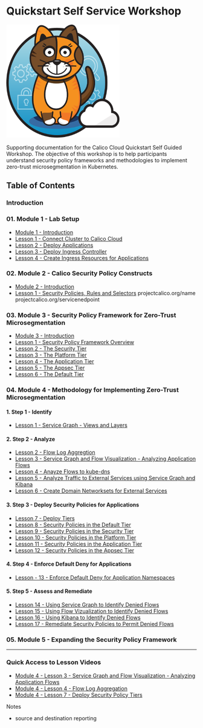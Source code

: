 # Quickstart Self Service Workshop

<img src="/modules/images/Calico_Cloud_logo_badge.svg" width="300" height="300">

Supporting documentation for the Calico Cloud Quickstart Self Guided Workshop. The objective of this workshop is to help participants understand security policy frameworks and methodologies to implement zero-trust microsegmentation in Kubernetes. 

## Table of Contents

### **Introduction**


### **01. Module 1  - Lab Setup**

   - [Module 1 - Introduction](https://github.com/aadhilam/quickstart-self-service/blob/main/modules/module-1-introduction.md)
   - [Lesson 1 - Connect Cluster to Calico Cloud](https://github.com/aadhilam/quickstart-self-service/blob/main/modules/connect-cluster-to-calico-cloud.md)
   - [Lesson 2 - Deploy Applications](https://github.com/aadhilam/quickstart-self-service/blob/main/modules/deploy-applications.md)
   - [Lesson 3 - Deploy Ingress Controller](https://github.com/aadhilam/quickstart-self-service/blob/main/modules/deploy-ingress-controller.md)
   - [Lesson 4 - Create Ingress Resources for Applications](https://github.com/aadhilam/quickstart-self-service/blob/main/modules/create-ingress-resources.md)
     
### **02. Module 2 - Calico Security Policy Constructs**

   - [Module 2 - Introduction](https://github.com/aadhilam/quickstart-self-service/blob/main/modules/module-2-introduction.md)
   - [Lesson 1 - Security Policies, Rules and Selectors](https://github.com/aadhilam/quickstart-self-service/blob/main/modules/policies-rules.md) 
   projectcalico.org/name
   projectcalico.org/servicenedpoint

### **03. Module 3 - Security Policy Framework for Zero-Trust Microsegmentation**

   - [Module 3 - Introduction](https://github.com/aadhilam/quickstart-self-service/blob/main/modules/module-3-introduction.md)
   - [Lesson 1 - Security Policy Framework Overview](https://github.com/aadhilam/quickstart-self-service/blob/main/modules/security-policy-framework-overview.md)
   - [Lesson 2 - The Security Tier](https://github.com/aadhilam/quickstart-self-service/blob/main/modules/security-tier.md)
   - [Lesson 3 - The Platform Tier](https://github.com/aadhilam/quickstart-self-service/blob/main/modules/platform-tier.md)
   - [Lesson 4 - The Application Tier](https://github.com/aadhilam/quickstart-self-service/blob/main/modules/application-tier.md)
   - [Lesson 5 - The Appsec Tier](https://github.com/aadhilam/quickstart-self-service/blob/main/modules/appsec-tier.md)
   - [Lesson 6 - The Default Tier](https://github.com/aadhilam/quickstart-self-service/blob/main/modules/default-tier.md)
     
### **04. Module 4 - Methodology for Implementing Zero-Trust Microsegmentation**

####   **1. Step 1 - Identify**
   
   - [Lesson 1 - Service Graph - Views and Layers](https://github.com/aadhilam/quickstart-self-service/blob/main/modules/views-and-layers-sg.md)

####  **2. Step 2 - Analyze**
   - [Lesson 2 - Flow Log Aggregtion](https://github.com/aadhilam/quickstart-self-service/blob/main/modules/log-aggregation.md)
   - [Lesson 3 - Service Graph and Flow Visualization - Analyzing Application Flows](https://github.com/aadhilam/quickstart-self-service/blob/main/modules/analyze-service-graph.md)
   - [Lesson 4 - Anayze Flows to kube-dns](https://github.com/aadhilam/quickstart-self-service/blob/main/modules/analyze-kube-dns.md) 
   - [Lesson 5 - Analyze Traffic to External Services using Service Graph and Kibana](https://github.com/aadhilam/quickstart-self-service/blob/main/modules/analyze-external-services.md)
   - [Lesson 6 - Create Domain Networksets for External Services](https://github.com/aadhilam/quickstart-self-service/blob/main/modules/analyze-networksets-external-services.md)

####   **3. Step 3 - Deploy Security Policies for Applications**
   - [Lesson 7 - Deploy Tiers](https://github.com/aadhilam/quickstart-self-service/blob/main/modules/deploy-tiers.md)
   - [Lesson 8 - Security Policies in the Default Tier](https://github.com/aadhilam/quickstart-self-service/blob/main/modules/security-policies-default-tier.md)
   - [Lesson 9 - Security Policies in the Security Tier](https://github.com/aadhilam/quickstart-self-service/blob/main/modules/security-policy-in-security-tier.md)
   - [Lesson 10 - Security Policies in the Platform Tier](https://github.com/aadhilam/quickstart-self-service/blob/main/modules/security-policy-in-platform-tier.md)
   - [Lesson 11 - Security Policies in the Application Tier](https://github.com/aadhilam/quickstart-self-service/blob/main/modules/security-policies-in-application-tier.md)
   - [Lesson 12 - Security Policies in the Appsec Tier](https://github.com/aadhilam/quickstart-self-service/blob/main/modules/security-policies-in-appsec-tier.md)

####  **4. Step 4 - Enforce Default Deny for Applications**
   - [Lesson - 13 - Enforce Default Deny for Application Namespaces](https://github.com/aadhilam/quickstart-self-service/blob/main/modules/enforce-default-deny.md)


####  **5. Step 5 - Assess and Remediate**
   - [Lesson 14 - Using Service Graph to Identify Denied Flows](https://github.com/aadhilam/quickstart-self-service/blob/main/modules/sg-denied-flow.md)
   - [Lesson 15 - Using Flow Vizualization to Identify Denied Flows](https://github.com/aadhilam/quickstart-self-service/blob/main/modules/fv-denied-flows.md)
   - [Lesson 16 - Using Kibana to Identify Denied Flows](https://github.com/aadhilam/quickstart-self-service/blob/main/modules/kibana-denied-flows.md)
   - [Lesson 17 - Remediate Security Policies to Permit Denied Flows](https://github.com/aadhilam/quickstart-self-service/blob/main/modules/remediate-security-policies.md)

### **05. Module 5 - Expanding the Security Policy Framework**

---
### Quick Access to Lesson Videos


- [Module 4 - Lesson 3 - Service Graph and Flow Visualization - Analyzing Application Flows](https://tigera.wistia.com/medias/hitppj9mjk)
- [Module 4 - Lesson 4 - Flow Log Aggregation](https://tigera.wistia.com/medias/yhitu7fhop)
- [Module 4 - Lesson 7 - Deploy Security Policy Tiers](https://tigera.wistia.com/medias/9qdjr5onoj)


Notes 
- source and destination reporting
     

